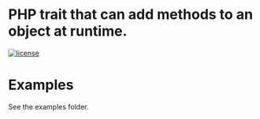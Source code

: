 # PHP trait that can add methods to an object at runtime.
[![license](https://img.shields.io/github/license/mashape/apistatus.svg?maxAge=2592000)]()

# Examples
See the examples folder.
